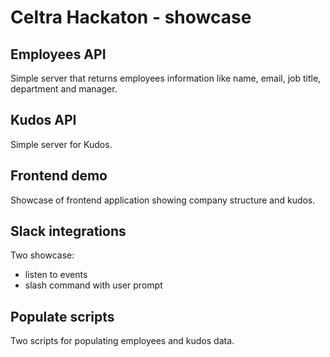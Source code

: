 # Celtra Hackaton - showcase

## Employees API
Simple server that returns employees information like name, email, job title, department and manager.

## Kudos API
Simple server for Kudos.

## Frontend demo
Showcase of frontend application showing company structure and kudos.

## Slack integrations
Two showcase:
* listen to events
* slash command with user prompt

## Populate scripts
Two scripts for populating employees and kudos data.
